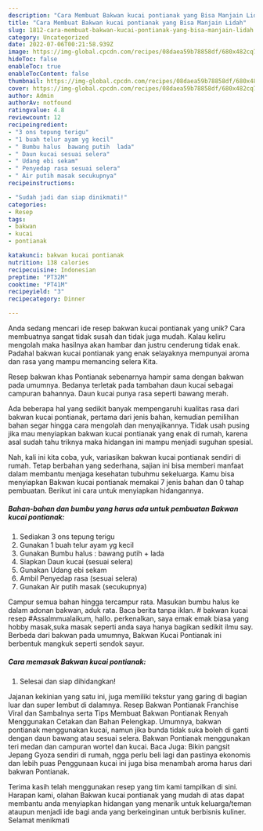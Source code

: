 ```yaml
---
description: "Cara Membuat Bakwan kucai pontianak yang Bisa Manjain Lidah"
title: "Cara Membuat Bakwan kucai pontianak yang Bisa Manjain Lidah"
slug: 1812-cara-membuat-bakwan-kucai-pontianak-yang-bisa-manjain-lidah
category: Uncategorized
date: 2022-07-06T00:21:58.939Z
image: https://img-global.cpcdn.com/recipes/08daea59b78858df/680x482cq70/bakwan-kucai-pontianak-foto-resep-utama.jpg
hideToc: false
enableToc: true
enableTocContent: false
thumbnail: https://img-global.cpcdn.com/recipes/08daea59b78858df/680x482cq70/bakwan-kucai-pontianak-foto-resep-utama.jpg
cover: https://img-global.cpcdn.com/recipes/08daea59b78858df/680x482cq70/bakwan-kucai-pontianak-foto-resep-utama.jpg
author: Admin
authorAv: notfound
ratingvalue: 4.8
reviewcount: 12
recipeingredient:
- "3 ons tepung terigu"
- "1 buah telur ayam yg kecil"
- " Bumbu halus  bawang putih  lada"
- " Daun kucai sesuai selera"
- " Udang ebi sekam"
- " Penyedap rasa sesuai selera"
- " Air putih masak secukupnya"
recipeinstructions:

- "Sudah jadi dan siap dinikmati!"
categories:
- Resep
tags:
- bakwan
- kucai
- pontianak

katakunci: bakwan kucai pontianak 
nutrition: 138 calories
recipecuisine: Indonesian
preptime: "PT32M"
cooktime: "PT41M"
recipeyield: "3"
recipecategory: Dinner

---
```





Anda sedang mencari ide resep bakwan kucai pontianak yang unik? Cara membuatnya sangat tidak susah dan tidak juga mudah. Kalau keliru mengolah maka hasilnya akan hambar dan justru cenderung tidak enak. Padahal bakwan kucai pontianak yang enak selayaknya mempunyai aroma dan rasa yang mampu memancing selera Kita.





Resep bakwan khas Pontianak sebenarnya hampir sama dengan bakwan pada umumnya. Bedanya terletak pada tambahan daun kucai sebagai campuran bahannya. Daun kucai punya rasa seperti bawang merah.

Ada beberapa hal yang sedikit banyak mempengaruhi kualitas rasa dari bakwan kucai pontianak, pertama dari jenis bahan, kemudian pemilihan bahan segar hingga cara mengolah dan menyajikannya. Tidak usah pusing jika mau menyiapkan bakwan kucai pontianak yang enak di rumah, karena asal sudah tahu triknya maka hidangan ini mampu menjadi suguhan spesial.






Nah, kali ini kita coba, yuk, variasikan bakwan kucai pontianak sendiri di rumah. Tetap berbahan yang sederhana, sajian ini bisa memberi manfaat dalam membantu menjaga kesehatan tubuhmu sekeluarga. Kamu bisa menyiapkan Bakwan kucai pontianak memakai 7 jenis bahan dan 0 tahap pembuatan. Berikut ini cara untuk menyiapkan hidangannya.

<!--inarticleads1-->

##### Bahan-bahan dan bumbu yang harus ada untuk pembuatan Bakwan kucai pontianak:

1. Sediakan 3 ons tepung terigu
1. Gunakan 1 buah telur ayam yg kecil
1. Gunakan  Bumbu halus : bawang putih + lada
1. Siapkan  Daun kucai (sesuai selera)
1. Gunakan  Udang ebi sekam
1. Ambil  Penyedap rasa (sesuai selera)
1. Gunakan  Air putih masak (secukupnya)


Campur semua bahan hingga tercampur rata. Masukan bumbu halus ke dalam adonan bakwan, aduk rata. Baca berita tanpa iklan. # bakwan kucai resep #Assalmmualaikum, hallo. perkenalkan, saya emak emak biasa yang hobby masak,suka masak seperti anda saya hanya bagikan sedikit ilmu say. Berbeda dari bakwan pada umumnya, Bakwan Kucai Pontianak ini berbentuk mangkuk seperti sendok sayur. 

<!--inarticleads2-->

##### Cara memasak Bakwan kucai pontianak:


1. Selesai dan siap dihidangkan!

Jajanan kekinian yang satu ini, juga memiliki tekstur yang garing di bagian luar dan super lembut di dalamnya. Resep Bakwan Pontianak Franchise Viral dan Sambalnya serta Tips Membuat Bakwan Pontianak Renyah Menggunakan Cetakan dan Bahan Pelengkap. Umumnya, bakwan pontianak menggunakan kucai, namun jika bunda tidak suka boleh di ganti dengan daun bawang atau sesuai selera. Bakwan Pontianak menggunakan teri medan dan campuran wortel dan kucai. Baca Juga: Bikin pangsit Jepang Gyoza sendiri di rumah, ngga perlu beli lagi dan pastinya ekonomis dan lebih puas Penggunaan kucai ini juga bisa menambah aroma harus dari bakwan Pontianak. 

Terima kasih telah menggunakan resep yang tim kami tampilkan di sini. Harapan kami, olahan Bakwan kucai pontianak yang mudah di atas dapat membantu anda menyiapkan hidangan yang menarik untuk keluarga/teman ataupun menjadi ide bagi anda yang berkeinginan untuk berbisnis kuliner. Selamat menikmati
